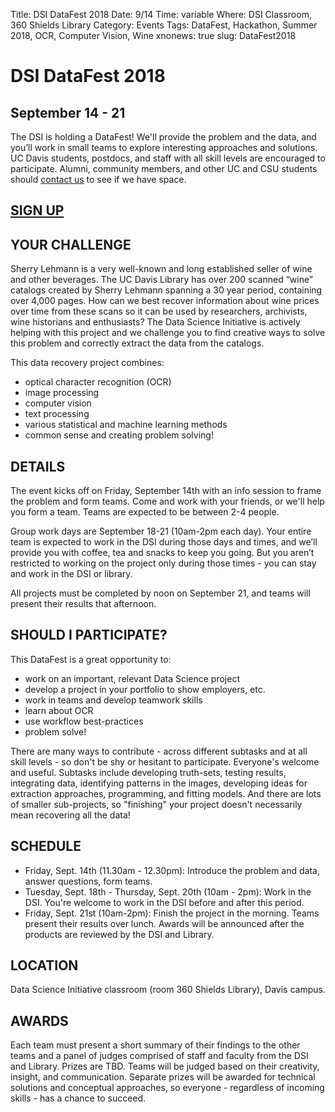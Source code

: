 Title: DSI DataFest 2018
Date: 9/14
Time:  variable
Where: DSI Classroom, 360 Shields Library
Category: Events
Tags: DataFest, Hackathon, Summer 2018, OCR, Computer Vision, Wine
xnonews: true
slug: DataFest2018

# DSI DataFest 2018

## September 14 - 21

The DSI is holding a DataFest! We'll provide the problem and the data, and you’ll work in small teams to explore interesting approaches and solutions. UC Davis students, postdocs, and staff with all skill levels are encouraged to participate. Alumni, community members, and other UC and CSU students should [contact us](mailto:datascience@ucdavis.edu) to see if we have space.

## [SIGN UP](https://goo.gl/forms/hWhrAGjLKK3AcbD02)

## YOUR CHALLENGE

Sherry Lehmann is a very well-known and long established seller of wine and other beverages.  The UC Davis Library has over 200 scanned “wine” catalogs created by Sherry Lehmann spanning a 30 year period, containing over 4,000 pages. How can we best recover information about wine prices over time from these scans so it can be used by researchers, archivists, wine historians and enthusiasts? The Data Science Initiative is actively helping with this project and we challenge you to find creative ways to solve this problem and correctly extract the data from the catalogs.

This data recovery project combines:

* optical character recognition (OCR)
* image processing
* computer vision
* text processing
* various statistical and machine learning methods
* common sense and creating problem solving!

## DETAILS

The event kicks off on Friday, September 14th with an info session to frame the problem and form teams. Come and work with your friends, or we'll help you form a team. Teams are expected to be between 2-4 people.

Group work days are September 18-21 (10am-2pm each day). Your entire team is expected to work in the DSI during those days and times, and we’ll provide you with coffee, tea and snacks to keep you going. But you aren’t restricted to working on the project only during those times - you can stay and work in the DSI or library.

All projects must be completed by noon on September 21, and teams will present their results that afternoon.


## SHOULD I PARTICIPATE?

This DataFest is a great opportunity to:

* work on an important, relevant Data Science project
* develop a project in your portfolio to show employers, etc.
* work in teams and develop teamwork skills
* learn about OCR
* use workflow best-practices
* problem solve!

There are many ways to contribute - across different subtasks and at all skill levels - so don't be
shy or hesitant to participate. Everyone's welcome and useful. Subtasks include developing truth-sets, testing results, integrating data, identifying patterns in the images, developing ideas for extraction approaches, programming, and fitting models. And there are lots of smaller sub-projects, so "finishing" your project doesn't necessarily mean recovering all the data!

## SCHEDULE

* Friday, Sept. 14th (11.30am - 12.30pm):  Introduce the problem and data, answer questions, form teams.
* Tuesday, Sept. 18th - Thursday, Sept. 20th (10am - 2pm): Work in the DSI. You're welcome to work in the DSI before and after this period.
* Friday, Sept. 21st (10am-2pm): Finish the project in the morning. Teams present their results over lunch. Awards will be announced after the products are reviewed by the DSI and Library.

## LOCATION

Data Science Initiative classroom (room 360 Shields Library), Davis campus.

## AWARDS

Each team must present a short summary of their findings to the other teams and a panel of judges comprised of staff and faculty from the DSI and Library. Prizes are TBD. Teams will be judged based on their creativity, insight, and communication. Separate prizes will be awarded for technical solutions and conceptual approaches, so everyone - regardless of incoming skills - has a chance to succeed.
